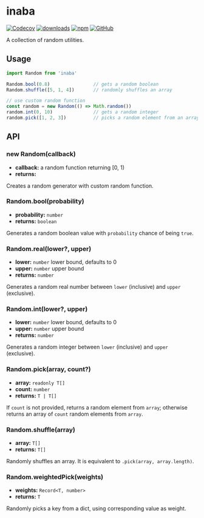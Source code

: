 # inaba

[![Codecov](https://img.shields.io/codecov/c/github/shigma/inaba?style=flat-square)](https://codecov.io/gh/shigma/inaba)
[![downloads](https://img.shields.io/npm/dm/inaba?style=flat-square)](https://www.npmjs.com/package/inaba)
[![npm](https://img.shields.io/npm/v/inaba?style=flat-square)](https://www.npmjs.com/package/inaba)
[![GitHub](https://img.shields.io/github/license/shigma/inaba?style=flat-square)](https://github.com/shigma/inaba/blob/master/LICENSE)

A collection of random utilities.

## Usage

```ts
import Random from 'inaba'

Random.bool(0.8)                // gets a random boolean
Random.shuffle([5, 1, 4])       // randomly shuffles an array

// use custom random function
const random = new Random(() => Math.random())
random.int(0, 10)               // gets a random integer
random.pick([1, 2, 3])          // picks a random element from an array
```

## API

### new Random(callback)

- **callback:** a random function returning [0, 1)
- **returns:**

Creates a random generator with custom random function.

### Random.bool(probability)

- **probability:** `number`
- **returns:** `boolean`

Generates a random boolean value with `probability` chance of being `true`.

### Random.real(lower?, upper)

- **lower:** `number` lower bound, defaults to 0
- **upper:** `number` upper bound
- **returns:** `number`

Generates a random real number between `lower` (inclusive) and `upper` (exclusive).

### Random.int(lower?, upper)

- **lower:** `number` lower bound, defaults to 0
- **upper:** `number` upper bound
- **returns:** `number`

Generates a random integer between `lower` (inclusive) and `upper` (exclusive).

### Random.pick(array, count?)

- **array:** `readonly T[]`
- **count:** `number`
- **returns:** `T | T[]`

If `count` is not provided, returns a random element from `array`; otherwise returns an array of `count` random elements from `array`.

### Random.shuffle(array)

- **array:** `T[]`
- **returns:** `T[]`

Randomly shuffles an array. It is equivalent to `.pick(array, array.length)`.

### Random.weightedPick(weights)

- **weights:** `Record<T, number>`
- **returns:** `T`

Randomly picks a key from a dict, using corresponding value as weight.
